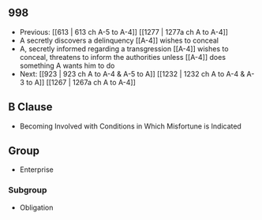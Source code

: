 ## 998
- Previous: [[613 | 613 ch A-5 to A-4]] [[1277 | 1277a ch A to A-4]] 
- A secretly discovers a delinquency [[A-4]] wishes to conceal
- A, secretly informed regarding a transgression [[A-4]] wishes to conceal, threatens to inform the authorities unless [[A-4]] does something A wants him to do
- Next: [[923 | 923 ch A to A-4 &amp; A-5 to A]] [[1232 | 1232 ch A to A-4 &amp; A-3 to A]] [[1267 | 1267a ch A to A-4]] 

## B Clause
- Becoming Involved with Conditions in Which Misfortune is Indicated

## Group
- Enterprise

### Subgroup
- Obligation

